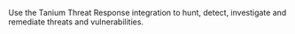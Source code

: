 Use the Tanium Threat Response integration to hunt, detect, investigate and remediate threats and vulnerabilities.
